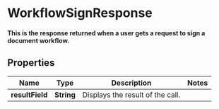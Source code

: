 

# WorkflowSignResponse

#### This is the response returned when a user gets a request to sign a document workflow.

## Properties

Name | Type | Description | Notes
------------ | ------------- | ------------- | -------------
**resultField** | **String** | Displays the result of the call. | 



